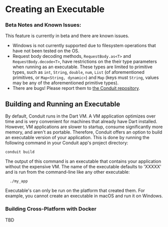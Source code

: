# Creating an Executable

### Beta Notes and Known Issues:

This feature is currently in beta and there are known issues.

* Windows is not currently supported due to filesystem operations that have not been tested on the OS.
* Request body decoding methods, `RequestBody.as<T>` and `RequestBody.decode<T>`, have restrictions on the their type parameters when running as an executable. These types are limited to primitive types, such as `int`, `String`, `double`, `num`, `List` \(of aforementioned primitives, or `Map<String, dynamic>`\) and `Map` \(keys must `String`, values may be any of the aforementioned primitive types\).
* There are bugs! Please report them to [the Conduit repository](https://github.com/conduit.dart/conduit/issues).

## Building and Running an Executable

By default, Conduit runs in the Dart VM. A VM application optimizes over time and is very convenient for machines that already have Dart installed. However, VM applications are slower to startup, consume significantly more memory, and aren't as portable. Therefore, Conduit offers an option to build an executable version of your application. This is done by running the following command in your Conduit app's project directory:

```text
conduit build
```

The output of this command is an executable that contains your application without the expensive VM. The name of the executable defaults to 'XXXXX' and is run from the command-line like any other executable:

```text
  ./my_app
```

Executable's can only be run on the platform that created them. For example, you cannot create an executable in macOS and run it on Windows.

### Building Cross-Platform with Docker

TBD

